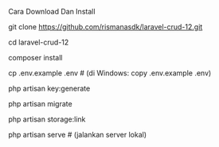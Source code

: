 Cara Download Dan Install

git clone https://github.com/rismanasdk/laravel-crud-12.git

cd laravel-crud-12

composer install

cp .env.example .env      # (di Windows: copy .env.example .env)

php artisan key:generate

php artisan migrate

php artisan storage:link

php artisan serve         # (jalankan server lokal)
